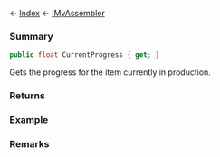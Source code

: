 ← [Index](Api-Index) ← [IMyAssembler](Sandbox.ModAPI.Ingame.IMyAssembler)

### Summary

```csharp
public float CurrentProgress { get; }
```

Gets the progress for the item currently in production.

### Returns

### Example

### Remarks

